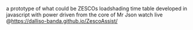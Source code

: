  a prototype of what could be ZESCOs loadshading time table
 developed in javascript with power driven from the core of Mr Json 
 watch live @https://dalliso-banda.github.io/ZescoAssist/
